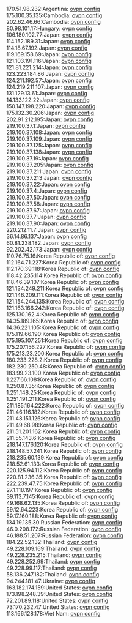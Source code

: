 170.51.98.232:Argentina: [ovpn config](vpn/170_51_98_232.ovpn)  
175.100.35.135:Cambodia: [ovpn config](vpn/175_100_35_135.ovpn)  
202.62.46.66:Cambodia: [ovpn config](vpn/202_62_46_66.ovpn)  
80.98.101.17:Hungary: [ovpn config](vpn/80_98_101_17.ovpn)  
106.180.102.77:Japan: [ovpn config](vpn/106_180_102_77.ovpn)  
114.152.189.31:Japan: [ovpn config](vpn/114_152_189_31.ovpn)  
114.18.67.192:Japan: [ovpn config](vpn/114_18_67_192.ovpn)  
119.169.158.69:Japan: [ovpn config](vpn/119_169_158_69.ovpn)  
121.103.191.116:Japan: [ovpn config](vpn/121_103_191_116.ovpn)  
121.81.221.214:Japan: [ovpn config](vpn/121_81_221_214.ovpn)  
123.223.184.86:Japan: [ovpn config](vpn/123_223_184_86.ovpn)  
124.211.192.57:Japan: [ovpn config](vpn/124_211_192_57.ovpn)  
124.219.211.107:Japan: [ovpn config](vpn/124_219_211_107.ovpn)  
131.129.13.61:Japan: [ovpn config](vpn/131_129_13_61.ovpn)  
14.133.122.22:Japan: [ovpn config](vpn/14_133_122_22.ovpn)  
150.147.198.220:Japan: [ovpn config](vpn/150_147_198_220.ovpn)  
175.132.30.206:Japan: [ovpn config](vpn/175_132_30_206.ovpn)  
202.91.212.195:Japan: [ovpn config](vpn/202_91_212_195.ovpn)  
219.100.37.1:Japan: [ovpn config](vpn/219_100_37_1.ovpn)  
219.100.37.108:Japan: [ovpn config](vpn/219_100_37_108.ovpn)  
219.100.37.109:Japan: [ovpn config](vpn/219_100_37_109.ovpn)  
219.100.37.125:Japan: [ovpn config](vpn/219_100_37_125.ovpn)  
219.100.37.138:Japan: [ovpn config](vpn/219_100_37_138.ovpn)  
219.100.37.19:Japan: [ovpn config](vpn/219_100_37_19.ovpn)  
219.100.37.205:Japan: [ovpn config](vpn/219_100_37_205.ovpn)  
219.100.37.211:Japan: [ovpn config](vpn/219_100_37_211.ovpn)  
219.100.37.213:Japan: [ovpn config](vpn/219_100_37_213.ovpn)  
219.100.37.22:Japan: [ovpn config](vpn/219_100_37_22.ovpn)  
219.100.37.4:Japan: [ovpn config](vpn/219_100_37_4.ovpn)  
219.100.37.50:Japan: [ovpn config](vpn/219_100_37_50.ovpn)  
219.100.37.58:Japan: [ovpn config](vpn/219_100_37_58.ovpn)  
219.100.37.67:Japan: [ovpn config](vpn/219_100_37_67.ovpn)  
219.100.37.7:Japan: [ovpn config](vpn/219_100_37_7.ovpn)  
219.100.37.90:Japan: [ovpn config](vpn/219_100_37_90.ovpn)  
220.212.11.7:Japan: [ovpn config](vpn/220_212_11_7.ovpn)  
36.14.86.137:Japan: [ovpn config](vpn/36_14_86_137.ovpn)  
60.81.238.182:Japan: [ovpn config](vpn/60_81_238_182.ovpn)  
92.202.42.173:Japan: [ovpn config](vpn/92_202_42_173.ovpn)  
110.76.75.16:Korea Republic of: [ovpn config](vpn/110_76_75_16.ovpn)  
112.164.71.227:Korea Republic of: [ovpn config](vpn/112_164_71_227.ovpn)  
112.170.39.118:Korea Republic of: [ovpn config](vpn/112_170_39_118.ovpn)  
118.42.235.114:Korea Republic of: [ovpn config](vpn/118_42_235_114.ovpn)  
118.46.39.107:Korea Republic of: [ovpn config](vpn/118_46_39_107.ovpn)  
121.134.249.211:Korea Republic of: [ovpn config](vpn/121_134_249_211.ovpn)  
121.146.209.111:Korea Republic of: [ovpn config](vpn/121_146_209_111.ovpn)  
121.154.244.135:Korea Republic of: [ovpn config](vpn/121_154_244_135.ovpn)  
121.163.166.242:Korea Republic of: [ovpn config](vpn/121_163_166_242.ovpn)  
125.130.162.4:Korea Republic of: [ovpn config](vpn/125_130_162_4.ovpn)  
14.35.189.165:Korea Republic of: [ovpn config](vpn/14_35_189_165.ovpn)  
14.36.221.105:Korea Republic of: [ovpn config](vpn/14_36_221_105.ovpn)  
175.119.66.190:Korea Republic of: [ovpn config](vpn/175_119_66_190.ovpn)  
175.195.107.251:Korea Republic of: [ovpn config](vpn/175_195_107_251.ovpn)  
175.207.156.227:Korea Republic of: [ovpn config](vpn/175_207_156_227.ovpn)  
175.213.23.200:Korea Republic of: [ovpn config](vpn/175_213_23_200.ovpn)  
180.233.228.2:Korea Republic of: [ovpn config](vpn/180_233_228_2.ovpn)  
182.230.250.48:Korea Republic of: [ovpn config](vpn/182_230_250_48.ovpn)  
183.99.23.100:Korea Republic of: [ovpn config](vpn/183_99_23_100.ovpn)  
1.227.66.108:Korea Republic of: [ovpn config](vpn/1_227_66_108.ovpn)  
1.250.87.35:Korea Republic of: [ovpn config](vpn/1_250_87_35.ovpn)  
1.251.148.25:Korea Republic of: [ovpn config](vpn/1_251_148_25.ovpn)  
1.251.191.211:Korea Republic of: [ovpn config](vpn/1_251_191_211.ovpn)  
211.185.164.222:Korea Republic of: [ovpn config](vpn/211_185_164_222.ovpn)  
211.46.116.182:Korea Republic of: [ovpn config](vpn/211_46_116_182.ovpn)  
211.48.151.126:Korea Republic of: [ovpn config](vpn/211_48_151_126.ovpn)  
211.49.68.98:Korea Republic of: [ovpn config](vpn/211_49_68_98.ovpn)  
211.51.201.162:Korea Republic of: [ovpn config](vpn/211_51_201_162.ovpn)  
211.55.143.6:Korea Republic of: [ovpn config](vpn/211_55_143_6.ovpn)  
218.147.176.120:Korea Republic of: [ovpn config](vpn/218_147_176_120.ovpn)  
218.148.57.241:Korea Republic of: [ovpn config](vpn/218_148_57_241.ovpn)  
218.235.60.139:Korea Republic of: [ovpn config](vpn/218_235_60_139.ovpn)  
218.52.61.133:Korea Republic of: [ovpn config](vpn/218_52_61_133.ovpn)  
220.125.94.112:Korea Republic of: [ovpn config](vpn/220_125_94_112.ovpn)  
220.81.236.35:Korea Republic of: [ovpn config](vpn/220_81_236_35.ovpn)  
222.239.47.75:Korea Republic of: [ovpn config](vpn/222_239_47_75.ovpn)  
27.1.118.197:Korea Republic of: [ovpn config](vpn/27_1_118_197.ovpn)  
39.113.7.145:Korea Republic of: [ovpn config](vpn/39_113_7_145.ovpn)  
49.168.62.135:Korea Republic of: [ovpn config](vpn/49_168_62_135.ovpn)  
59.12.64.223:Korea Republic of: [ovpn config](vpn/59_12_64_223.ovpn)  
59.17.160.188:Korea Republic of: [ovpn config](vpn/59_17_160_188.ovpn)  
134.19.135.30:Russian Federation: [ovpn config](vpn/134_19_135_30.ovpn)  
46.0.208.172:Russian Federation: [ovpn config](vpn/46_0_208_172.ovpn)  
46.188.51.207:Russian Federation: [ovpn config](vpn/46_188_51_207.ovpn)  
184.22.52.132:Thailand: [ovpn config](vpn/184_22_52_132.ovpn)  
49.228.109.169:Thailand: [ovpn config](vpn/49_228_109_169.ovpn)  
49.228.235.215:Thailand: [ovpn config](vpn/49_228_235_215.ovpn)  
49.228.252.99:Thailand: [ovpn config](vpn/49_228_252_99.ovpn)  
49.228.99.117:Thailand: [ovpn config](vpn/49_228_99_117.ovpn)  
58.136.247.182:Thailand: [ovpn config](vpn/58_136_247_182.ovpn)  
94.244.181.47:Ukraine: [ovpn config](vpn/94_244_181_47.ovpn)  
163.182.174.159:United States: [ovpn config](vpn/163_182_174_159.ovpn)  
173.198.248.39:United States: [ovpn config](vpn/173_198_248_39.ovpn)  
72.201.89.118:United States: [ovpn config](vpn/72_201_89_118.ovpn)  
73.170.232.47:United States: [ovpn config](vpn/73_170_232_47.ovpn)  
113.166.128.178:Viet Nam: [ovpn config](vpn/113_166_128_178.ovpn)  
